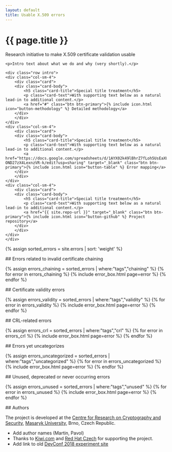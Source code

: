 ```yaml
---
layout: default
title: Usable X.509 errors
---
```


<div class="section"><div class="container">
    <h1>{{ page.title }}</h1>
    <div class="tagline">Research initiative to make X.509 certificate validation usable</div>

    <p>Intro text about what we do and why (very shortly).</p>

    <div class="row intro">
    <div class="col-sm-4">
        <div class="card">
        <div class="card-body">
            <h5 class="card-title">Special title treatment</h5>
            <p class="card-text">With supporting text below as a natural lead-in to additional content.</p>
            <a href="#" class="btn btn-primary">{% include icon.html icon="button-methodology" %} Detailed methodology</a>
        </div>
        </div>
    </div>
    <div class="col-sm-4">
        <div class="card">
        <div class="card-body">
            <h5 class="card-title">Special title treatment</h5>
            <p class="card-text">With supporting text below as a natural lead-in to additional content.</p>
            <a href="https://docs.google.com/spreadsheets/d/1AYX02k49lBhrZ7fLoh5UsEaXU-OND27zX4LexnzVR-k/edit?usp=sharing" target="_blank" class="btn btn-primary">{% include icon.html icon="button-table" %} Error mapping</a>
        </div>
        </div>
    </div>
    <div class="col-sm-4">
        <div class="card">
        <div class="card-body">
            <h5 class="card-title">Special title treatment</h5>
            <p class="card-text">With supporting text below as a natural lead-in to additional content.</p>
            <a href="{{ site.repo-url }}" target="_blank" class="btn btn-primary">{% include icon.html icon="button-github" %} Project repository</a>
        </div>
        </div>
    </div>
    </div>
</div></div>

{% assign sorted_errors = site.errors | sort: 'weight' %}

<div class="section"><div class="container" markdown="1">
## Errors related to invalid certificate chaining

{% assign errors_chaining = sorted_errors | where:"tags","chaining" %}
{% for error in errors_chaining %}
{% include error_box.html page=error %}
{% endfor %}
</div></div>

<div class="section"><div class="container" markdown="1">
## Certificate validity errors

{% assign errors_validity = sorted_errors | where:"tags","validity" %}
{% for error in errors_validity %}
{% include error_box.html page=error %}
{% endfor %}
</div></div>

<div class="section"><div class="container" markdown="1">
## CRL-related errors

{% assign errors_crl = sorted_errors | where:"tags","crl" %}
{% for error in errors_crl %}
{% include error_box.html page=error %}
{% endfor %}
</div></div>

<div class="section"><div class="container" markdown="1">
## Errors yet uncategorizes

{% assign errors_uncategorized = sorted_errors | where:"tags","uncategorized" %}
{% for error in errors_uncategorized %}
{% include error_box.html page=error %}
{% endfor %}
</div></div>

<div class="section"><div class="container" markdown="1">
## Unused, deprecated or never occurring errors

{% assign errors_unused = sorted_errors | where:"tags","unused" %}
{% for error in errors_unused %}
{% include error_box.html page=error %}
{% endfor %}
</div></div>

<div class="section"><div class="container" markdown="1">
## Authors

The project is developed at the [Centre for Research on Cryptography and Security](https://www.fi.muni.cz/research/crocs/), [Masaryk University](http://www.muni.cz/), Brno, Czech Republic.

* Add author names (Martin, Pavol)
* Thanks to [Kiwi.com](https://www.kiwi.com) and [Red Hat Czech](https://research.redhat.com/) for supporting the project.
* Add link to old [DevConf 2018 experiment site](/devconf-2018-experiment)
</div></div>